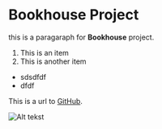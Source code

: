 # Bookhouse Project

this is  a paragaraph for
**Bookhouse** project.

1. This is an item
2. This is another item
* sdsdfdf
* dfdf

This is a url to [GitHub](https:/github.com).

![Alt tekst](https://placeimg.com/200/80)


